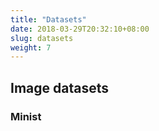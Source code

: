 ```yaml
---
title: "Datasets"
date: 2018-03-29T20:32:10+08:00
slug: datasets
weight: 7
---
```


## Image datasets

### Minist


